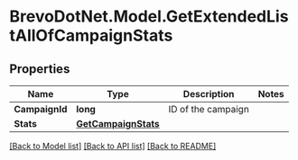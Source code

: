 # BrevoDotNet.Model.GetExtendedListAllOfCampaignStats

## Properties

Name | Type | Description | Notes
------------ | ------------- | ------------- | -------------
**CampaignId** | **long** | ID of the campaign | 
**Stats** | [**GetCampaignStats**](GetCampaignStats.md) |  | 

[[Back to Model list]](../../README.md#documentation-for-models) [[Back to API list]](../../README.md#documentation-for-api-endpoints) [[Back to README]](../../README.md)

